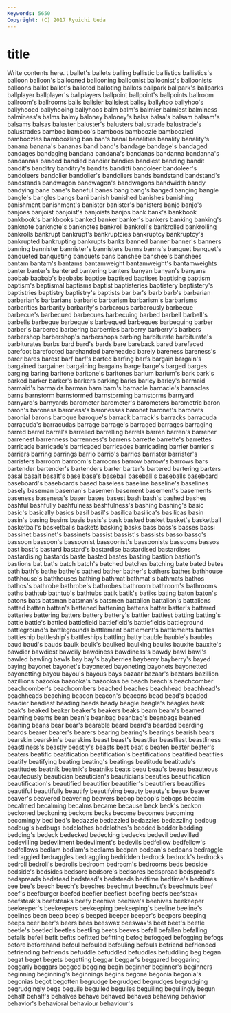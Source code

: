 ```yaml
---
Keywords: 5650 
Copyright: (C) 2017 Ryuichi Ueda
---
```


# title

Write contents here.
t ballet's ballets balling ballistic
ballistics ballistics's balloon balloon's ballooned ballooning balloonist balloonist's balloonists balloons
ballot ballot's balloted balloting ballots ballpark ballpark's ballparks ballplayer ballplayer's
ballplayers ballpoint ballpoint's ballpoints ballroom ballroom's ballrooms balls ballsier ballsiest
ballsy ballyhoo ballyhoo's ballyhooed ballyhooing ballyhoos balm balm's balmier balmiest
balminess balminess's balms balmy baloney baloney's balsa balsa's balsam balsam's
balsams balsas baluster baluster's balusters balustrade balustrade's balustrades bamboo bamboo's
bamboos bamboozle bamboozled bamboozles bamboozling ban ban's banal banalities banality
banality's banana banana's bananas band band's bandage bandage's bandaged bandages
bandaging bandana bandana's bandanas bandanna bandanna's bandannas banded bandied bandier
bandies bandiest banding bandit bandit's banditry banditry's bandits banditti bandoleer
bandoleer's bandoleers bandolier bandolier's bandoliers bands bandstand bandstand's bandstands bandwagon
bandwagon's bandwagons bandwidth bandy bandying bane bane's baneful banes bang
bang's banged banging bangle bangle's bangles bangs bani banish banished
banishes banishing banishment banishment's banister banister's banisters banjo banjo's banjoes
banjoist banjoist's banjoists banjos bank bank's bankbook bankbook's bankbooks banked
banker banker's bankers banking banking's banknote banknote's banknotes bankroll bankroll's
bankrolled bankrolling bankrolls bankrupt bankrupt's bankruptcies bankruptcy bankruptcy's bankrupted bankrupting
bankrupts banks banned banner banner's banners banning bannister bannister's bannisters
banns banns's banquet banquet's banqueted banqueting banquets bans banshee banshee's
banshees bantam bantam's bantams bantamweight bantamweight's bantamweights banter banter's bantered
bantering banters banyan banyan's banyans baobab baobab's baobabs baptise baptised
baptises baptising baptism baptism's baptismal baptisms baptist baptisteries baptistery baptistery's
baptistries baptistry baptistry's baptists bar bar's barb barb's barbarian barbarian's
barbarians barbaric barbarism barbarism's barbarisms barbarities barbarity barbarity's barbarous barbarously
barbecue barbecue's barbecued barbecues barbecuing barbed barbell barbell's barbells barbeque
barbeque's barbequed barbeques barbequing barber barber's barbered barbering barberries barberry
barberry's barbers barbershop barbershop's barbershops barbing barbiturate barbiturate's barbiturates barbs
bard bard's bards bare bareback bared barefaced barefoot barefooted barehanded
bareheaded barely bareness bareness's barer bares barest barf barf's barfed
barfing barfs bargain bargain's bargained bargainer bargaining bargains barge barge's
barged barges barging baring baritone baritone's baritones barium barium's bark
bark's barked barker barker's barkers barking barks barley barley's barmaid
barmaid's barmaids barman barn barn's barnacle barnacle's barnacles barns barnstorm
barnstormed barnstorming barnstorms barnyard barnyard's barnyards barometer barometer's barometers barometric
baron baron's baroness baroness's baronesses baronet baronet's baronets baronial barons
baroque baroque's barrack barrack's barracks barracuda barracuda's barracudas barrage barrage's
barraged barrages barraging barred barrel barrel's barrelled barrelling barrels barren
barren's barrener barrenest barrenness barrenness's barrens barrette barrette's barrettes barricade
barricade's barricaded barricades barricading barrier barrier's barriers barring barrings barrio
barrio's barrios barrister barrister's barristers barroom barroom's barrooms barrow barrow's
barrows bars bartender bartender's bartenders barter barter's bartered bartering barters
basal basalt basalt's base base's baseball baseball's baseballs baseboard baseboard's
baseboards based baseless baseline baseline's baselines basely baseman baseman's basemen
basement basement's basements baseness baseness's baser bases basest bash bash's
bashed bashes bashful bashfully bashfulness bashfulness's bashing bashing's basic basic's
basically basics basil basil's basilica basilica's basilicas basin basin's basing
basins basis basis's bask basked basket basket's basketball basketball's basketballs
baskets basking basks bass bass's basses bassi bassinet bassinet's bassinets
bassist bassist's bassists basso basso's bassoon bassoon's bassoonist bassoonist's bassoonists
bassoons bassos bast bast's bastard bastard's bastardise bastardised bastardises bastardising
bastards baste basted bastes basting bastion bastion's bastions bat bat's
batch batch's batched batches batching bate bated bates bath bath's
bathe bathe's bathed bather bather's bathers bathes bathhouse bathhouse's bathhouses
bathing bathmat bathmat's bathmats bathos bathos's bathrobe bathrobe's bathrobes bathroom
bathroom's bathrooms baths bathtub bathtub's bathtubs batik batik's batiks bating
baton baton's batons bats batsman batsman's batsmen battalion battalion's battalions
batted batten batten's battened battening battens batter batter's battered batteries
battering batters battery battery's battier battiest batting batting's battle battle's
battled battlefield battlefield's battlefields battleground battleground's battlegrounds battlement battlement's battlements
battles battleship battleship's battleships battling batty bauble bauble's baubles baud
baud's bauds baulk baulk's baulked baulking baulks bauxite bauxite's bawdier
bawdiest bawdily bawdiness bawdiness's bawdy bawl bawl's bawled bawling bawls
bay bay's bayberries bayberry bayberry's bayed baying bayonet bayonet's bayoneted
bayoneting bayonets bayonetted bayonetting bayou bayou's bayous bays bazaar bazaar's
bazaars bazillion bazillions bazooka bazooka's bazookas be beach beach's beachcomber
beachcomber's beachcombers beached beaches beachhead beachhead's beachheads beaching beacon beacon's
beacons bead bead's beaded beadier beadiest beading beads beady beagle
beagle's beagles beak beak's beaked beaker beaker's beakers beaks beam
beam's beamed beaming beams bean bean's beanbag beanbag's beanbags beaned
beaning beans bear bear's bearable beard beard's bearded bearding beards
bearer bearer's bearers bearing bearing's bearings bearish bears bearskin bearskin's
bearskins beast beast's beastlier beastliest beastliness beastliness's beastly beastly's beasts
beat beat's beaten beater beater's beaters beatific beatification beatification's beatifications
beatified beatifies beatify beatifying beating beating's beatings beatitude beatitude's beatitudes
beatnik beatnik's beatniks beats beau beau's beaus beauteous beauteously beautician
beautician's beauticians beauties beautification beautification's beautified beautifier beautifier's beautifiers beautifies
beautiful beautifully beautify beautifying beauty beauty's beaux beaver beaver's beavered
beavering beavers bebop bebop's bebops becalm becalmed becalming becalms became
because beck beck's beckon beckoned beckoning beckons becks become becomes
becoming becomingly bed bed's bedazzle bedazzled bedazzles bedazzling bedbug bedbug's
bedbugs bedclothes bedclothes's bedded bedder bedding bedding's bedeck bedecked bedecking
bedecks bedevil bedevilled bedevilling bedevilment bedevilment's bedevils bedfellow bedfellow's bedfellows
bedlam bedlam's bedlams bedpan bedpan's bedpans bedraggle bedraggled bedraggles bedraggling
bedridden bedrock bedrock's bedrocks bedroll bedroll's bedrolls bedroom bedroom's bedrooms
beds bedside bedside's bedsides bedsore bedsore's bedsores bedspread bedspread's bedspreads
bedstead bedstead's bedsteads bedtime bedtime's bedtimes bee bee's beech beech's
beeches beechnut beechnut's beechnuts beef beef's beefburger beefed beefier beefiest
beefing beefs beefsteak beefsteak's beefsteaks beefy beehive beehive's beehives beekeeper
beekeeper's beekeepers beekeeping beekeeping's beeline beeline's beelines been beep beep's
beeped beeper beeper's beepers beeping beeps beer beer's beers bees
beeswax beeswax's beet beet's beetle beetle's beetled beetles beetling beets
beeves befall befallen befalling befalls befell befit befits befitted befitting
befog befogged befogging befogs before beforehand befoul befouled befouling befouls
befriend befriended befriending befriends befuddle befuddled befuddles befuddling beg began
begat beget begets begetting beggar beggar's beggared beggaring beggarly beggars
begged begging begin beginner beginner's beginners beginning beginning's beginnings begins
begone begonia begonia's begonias begot begotten begrudge begrudged begrudges begrudging
begrudgingly begs beguile beguiled beguiles beguiling beguilingly begun behalf behalf's
behalves behave behaved behaves behaving behavior behavior's behavioral behaviour behaviour's
